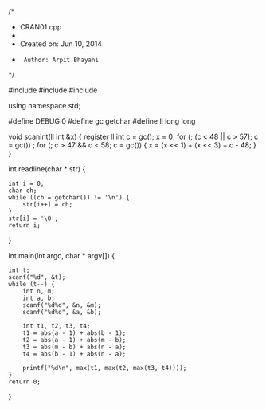 /*
 * CRAN01.cpp
 *
 *  Created on: Jun 10, 2014
 *      Author: Arpit Bhayani
 */

#include <cstdio>
#include <cstdlib>
#include <iostream>

using namespace std;

#define DEBUG 0
#define gc getchar
#define ll long long

void scanint(ll int &x) {
	register ll int c = gc();
	x = 0;
	for (; (c < 48 || c > 57); c = gc())
		;
	for (; c > 47 && c < 58; c = gc()) {
		x = (x << 1) + (x << 3) + c - 48;
	}
}

int readline(char * str) {

	int i = 0;
	char ch;
	while ((ch = getchar()) != '\n') {
		str[i++] = ch;
	}
	str[i] = '\0';
	return i;
}

int main(int argc, char * argv[]) {

	int t;
	scanf("%d", &t);
	while (t--) {
		int n, m;
		int a, b;
		scanf("%d%d", &n, &m);
		scanf("%d%d", &a, &b);

		int t1, t2, t3, t4;
		t1 = abs(a - 1) + abs(b - 1);
		t2 = abs(a - 1) + abs(m - b);
		t3 = abs(m - b) + abs(n - a);
		t4 = abs(b - 1) + abs(n - a);

		printf("%d\n", max(t1, max(t2, max(t3, t4))));
	}
	return 0;
}
